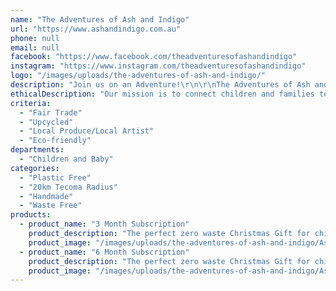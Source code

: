 ```yaml
---
name: "The Adventures of Ash and Indigo"
url: "https://www.ashandindigo.com.au"
phone: null
email: null
facebook: "https://www.facebook.com/theadventuresofashandindigo"
instagram: "https://www.instagram.com/theadventuresofashandindigo"
logo: "/images/uploads/the-adventures-of-ash-and-indigo/"
description: "Join us on an Adventure!\r\n\r\nThe Adventures of Ash and Indigo is a beautiful monthly letter written in the voice of Ash and Indigo, two kids in the Australian Bush. Each month receive a letter filled with tales from the bush and the garden, exploring seasonal indicators and inspiring nature connection. Each letter includes a personalised hand written and illustrated letter as well as activity ideas or inspiration or resources that link to the stories told.\r\n\r\nThe Adventures of Ash and Indigo is the perfect gift for children of all ages, a gift that will connect rather than clutter, and keep on giving.\r\n\r\nWritten, illustrated and produced created by two local mums and printed on recycled paper."
ethicalDescription: "Our mission is to connect children and families to nature through inspirational story telling. We believe that to nurture the future custodians of our planet we need to guide them in forming a deep connection to the natural world, that will inform the way they interact with the world around them.\r\n\r\nWe acknowledge the Wurundjeri and Bunurong people upon whose lands we work and play, and we acknowledge nationally the land upon which we send The Adventures of Ash and Indigo to through including local place names on each letter. \r\n\r\nThe Adventures of Ash and Indigo is printed on recycled paper, even the sticky tape we use on our recycled envelopes is compostable! Any inclusions in the letters are often recycled, repurposed or sustainably harvested."
criteria:
  - "Fair Trade"
  - "Upcycled"
  - "Local Produce/Local Artist"
  - "Eco-friendly"
departments:
  - "Children and Baby"
categories:
  - "Plastic Free"
  - "20km Tecoma Radius"
  - "Handmade"
  - "Waste Free"
products:
  - product_name: "3 Month Subscription"
    product_description: "The perfect zero waste Christmas Gift for children of all ages! In fact, many adults enjoy The Adventures of Ash and Indigo just as much as the children!\r\n\r\nThis subscription includes an Introductory letter followed by one letter a month for three months."
    product_image: "/images/uploads/the-adventures-of-ash-and-indigo/AshandIndigo1.jpg"
  - product_name: "6 Month Subscription"
    product_description: "The perfect zero waste Christmas Gift for children of all ages! In fact, many adults enjoy The Adventures of Ash and Indigo just as much as the children!\r\n\r\nThis subscription includes an Introductory letter followed by one letter a month for six months."
    product_image: "/images/uploads/the-adventures-of-ash-and-indigo/AshandIndigo2.jpg"
---
```


